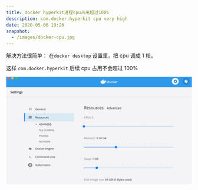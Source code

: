 ```yaml
---
title: docker hyperkit进程cpu占用超过100%
description: com.docker.hyperkit cpu very high
date: 2020-05-06 19:26
snapshot:
  - /images/docker-cpu.jpg
---
```


解决方法很简单： 在`docker desktop` 设置里，把 cpu 调成 1 核。

这样 `com.docker.hyperkit` 后续 cpu 占用不会超过 100%

![](/assets/images/docker-cpu.jpg)
